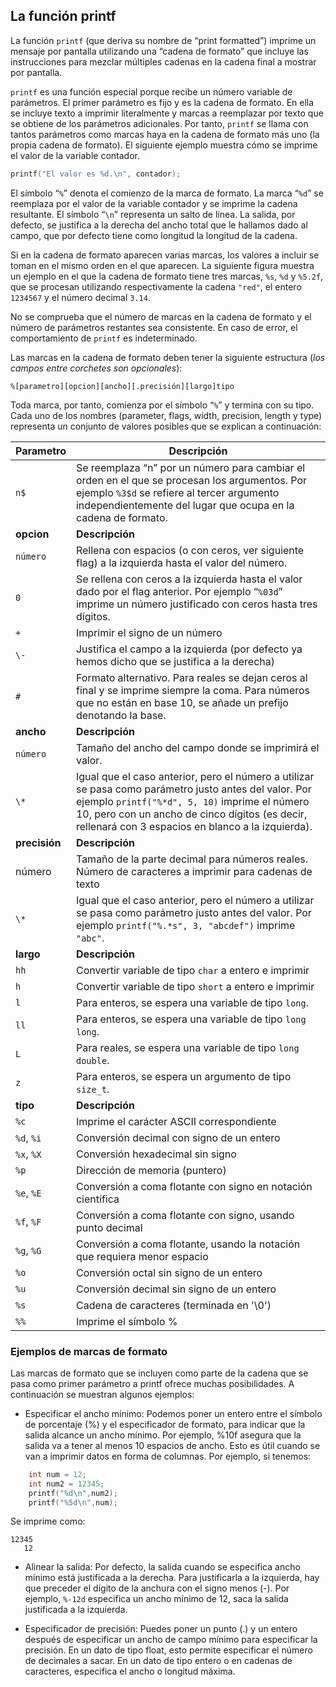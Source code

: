 ## La función printf

La función `printf` (que deriva su nombre de “print formatted”) imprime un mensaje por pantalla utilizando una “cadena de formato” que incluye las instrucciones para mezclar múltiples cadenas en la cadena final a mostrar por pantalla.

`printf` es una función especial porque recibe un número variable de parámetros. El primer parámetro es fijo y es la cadena de formato. En ella se incluye texto a imprimir literalmente y marcas a reemplazar por texto que se obtiene de los parámetros adicionales. Por tanto, `printf` se llama con tantos parámetros como marcas haya en la cadena de formato más uno (la propia cadena de formato). El siguiente ejemplo muestra cómo se imprime el valor de la variable contador.

```C
printf("El valor es %d.\n", contador);
```

El símbolo “`%`” denota el comienzo de la marca de formato. La marca “`%d`” se reemplaza por el valor de la variable contador y se imprime la cadena resultante. El símbolo “`\n`” representa un salto de línea. La salida, por defecto, se justifica a la derecha del ancho total que le hallamos dado al campo, que por defecto tiene como longitud la longitud de la cadena.

Si en la cadena de formato aparecen varias marcas, los valores a incluir se toman en el mismo orden en el que aparecen. La siguiente figura muestra un ejemplo en el que la cadena de formato tiene tres marcas, `%s`, `%d` y `%5.2f`, que se procesan utilizando respectivamente la cadena `"red"`, el entero `1234567` y el número decimal `3.14`.

No se comprueba que el número de marcas en la cadena de formato y el número de parámetros restantes sea consistente. En caso de error, el comportamiento de `printf` es indeterminado.

Las marcas en la cadena de formato deben tener la siguiente estructura (_los campos entre corchetes son opcionales_):

```
%[parametro][opcion][ancho][.precisión][largo]tipo
```

Toda marca, por tanto, comienza por el símbolo “`%`” y termina con su tipo. Cada uno de los nombres (parameter, flags, width, precision, length y type) representa un conjunto de valores posibles que se explican a continuación:


| Parametro  | Descripción                                                                                                                                                                                                                                                    |
| ---------- | -------------------------------------------------------------------------------------------------------------------------------------------------------------------------------------------------------------------------------------------------------------- |
| `n$`       | Se reemplaza “n” por un número para cambiar el orden en el que se procesan los argumentos. Por ejemplo `%3$d` se refiere al tercer argumento independientemente del lugar que ocupa en la cadena de formato.                                                   |
| **opcion**      | **Descripción**                                                                                                                                                                                                                                                    |
| `número`     | Rellena con espacios (o con ceros, ver siguiente flag) a la izquierda hasta el valor del número.                                                                                                                                                               |
| `0`          | Se rellena con ceros a la izquierda hasta el valor dado por el flag anterior. Por ejemplo “`%03d`” imprime un número justificado con ceros hasta tres dígitos.                                                                                                 |
| `+`          | Imprimir el signo de un número                                                                                                                                                                                                                                 |
| `\-`         | Justifica el campo a la izquierda (por defecto ya hemos dicho que se justifica a la derecha)                                                                                                                                                                   |
| `#`          | Formato alternativo. Para reales se dejan ceros al final y se imprime siempre la coma. Para números que no están en base 10, se añade un prefijo denotando la base.                                                                                            |
| **ancho**      | **Descripción**                                                                                                                                                                                                                                                   |
| `número`     | Tamaño del ancho del campo donde se imprimirá el valor.                                                                                                                                                                                                        |
| `\*`         | Igual que el caso anterior, pero el número a utilizar se pasa como parámetro justo antes del valor. Por ejemplo `printf("%*d", 5, 10)` imprime el número 10, pero con un ancho de cinco dígitos (es decir, rellenará con 3 espacios en blanco a la izquierda). |
| **precisión**  | **Descripción**                                                                                                                                                                                                                                                    |
| número     | Tamaño de la parte decimal para números reales. Número de caracteres a imprimir para cadenas de texto                                                                                                                                                          |
| `\*`         | Igual que el caso anterior, pero el número a utilizar se pasa como parámetro justo antes del valor. Por ejemplo `printf("%.*s", 3, "abcdef")` imprime `"abc"`.                                                                                                   |
| **largo**     | **Descripción**                                                                                                                                                                                                                                                    |
| `hh`         | Convertir variable de tipo `char` a entero e imprimir                                                                                                                                                                                                          |
| `h`          | Convertir variable de tipo `short` a entero e imprimir                                                                                                                                                                                                         |
| `l`          | Para enteros, se espera una variable de tipo `long`.                                                                                                                                                                                                           |
| `ll`         | Para enteros, se espera una variable de tipo `long long`.                                                                                                                                                                                                      |
| `L`          | Para reales, se espera una variable de tipo `long double`.                                                                                                                                                                                                     |
| `z`          | Para enteros, se espera un argumento de tipo `size_t`.                                                                                                                                                                                                         |
| **tipo**       | **Descripción**                                                                                                                                                                                                                                                    |
| `%c`       | Imprime el carácter ASCII correspondiente                                                                                                                                                                                                                      |
| `%d`, `%i` | Conversión decimal con signo de un entero                                                                                                                                                                                                                      |
| `%x`, `%X` | Conversión hexadecimal sin signo                                                                                                                                                                                                                               |
| `%p`       | Dirección de memoria (puntero)                                                                                                                                                                                                                                 |
| `%e`, `%E` | Conversión a coma flotante con signo en notación científica                                                                                                                                                                                                    |
| `%f`, `%F` | Conversión a coma flotante con signo, usando punto decimal                                                                                                                                                                                                     |
| `%g`, `%G` | Conversión a coma flotante, usando la notación que requiera menor espacio                                                                                                                                                                                      |
| `%o`       | Conversión octal sin signo de un entero                                                                                                                                                                                                                        |
| `%u`       | Conversión decimal sin signo de un entero                                                                                                                                                                                                                      |
| `%s`       | Cadena de caracteres (terminada en '\\0')                                                                                                                                                                                                                      |
| `%%`       | Imprime el símbolo % 


### Ejemplos de marcas de formato

Las marcas de formato que se incluyen como parte de la cadena que se pasa como primer parámetro a printf ofrece muchas posibilidades. A continuación se muestran algunos ejemplos:

 * Especificar el ancho mínimo: Podemos poner un entero entre el símbolo de porcentaje (%) y el especificador de formato, para indicar que la salida alcance un ancho mínimo. Por ejemplo, %10f asegura que la salida va a tener al menos 10 espacios de ancho. Esto es útil cuando se van a imprimir datos en forma de columnas. Por ejemplo, si tenemos:

```c
    int num = 12; 
    int num2 = 12345; 
    printf("%d\n",num2); 
    printf("%5d\n",num);
```

Se imprime como:

```
12345 
   12
```
 * Alinear la salida: Por defecto, la salida cuando se especifica ancho mínimo está justificada a la derecha. Para justificarla a la izquierda, hay que preceder el dígito de la anchura con el signo menos (-). Por ejemplo, `%-12d` especifica un ancho mínimo de 12, saca la salida justificada a la izquierda.

 * Especificador de precisión: Puedes poner un punto (.) y un entero después de especificar un ancho de campo mínimo para especificar la precisión. En un dato de tipo float, esto permite especificar el número de decimales a sacar. En un dato de tipo entero o en cadenas de caracteres, especifica el ancho o longitud máxima.
